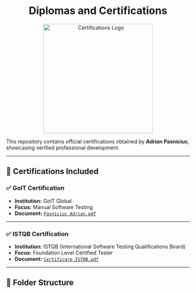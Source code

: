 <h1 align="center">Diplomas and Certifications</h1>

<p align="center">
  <img src="./logos.png" alt="Certifications Logo" width="300"/>
</p>


This repository contains official certifications obtained by **Adrian Pasniciuc**, showcasing verified professional development.

---

## 📜 Certifications Included

### ✅ GoIT Certification

- **Institution:** GoIT Global  
- **Focus:** Manual Software Testing  
- **Document:** [`Pasniciuc Adrian.pdf`](GoIT%20Certification/Pasniciuc%20Adrian.pdf)

---

### ✅ ISTQB Certification

- **Institution:** ISTQB (International Software Testing Qualifications Board)  
- **Focus:** Foundation Level Certified Tester  
- **Document:** [`Certificare ISTQB.pdf`](ISTQB%20Certification/Certificare%20ISTQB.pdf)

---

## 📁 Folder Structure

